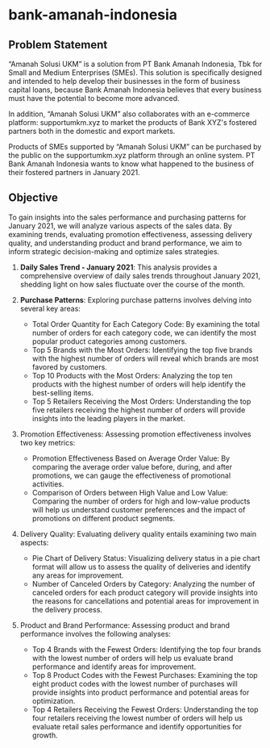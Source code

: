 # bank-amanah-indonesia
## Problem Statement
“Amanah Solusi UKM” is a solution from PT Bank Amanah Indonesia, Tbk for Small and Medium Enterprises (SMEs). This solution is specifically designed and intended to help develop their businesses in the form of business capital loans, because Bank Amanah Indonesia believes that every business must have the potential to become more advanced.

In addition, “Amanah Solusi UKM” also collaborates with an e-commerce platform:
supportumkm.xyz to market the products of Bank XYZ's fostered partners both in the domestic and export markets.

Products of SMEs supported by “Amanah Solusi UKM” can be purchased by the public on the supportumkm.xyz platform through an online system. PT Bank Amanah Indonesia wants to know what happened to the business of their fostered partners in January 2021. 

## Objective
To gain insights into the sales performance and purchasing patterns for January 2021, we will analyze various aspects of the sales data. By examining trends, evaluating promotion effectiveness, assessing delivery quality, and understanding product and brand performance, we aim to inform strategic decision-making and optimize sales strategies.

1. **Daily Sales Trend - January 2021**:
  This analysis provides a comprehensive overview of daily sales trends throughout January 2021, shedding light on how sales fluctuate over the course of the month.

2. **Purchase Patterns**:
  Exploring purchase patterns involves delving into several key areas:
    - Total Order Quantity for Each Category Code: By examining the total number of orders for each category code, we can identify the most popular product categories among customers.
    - Top 5 Brands with the Most Orders: Identifying the top five brands with the highest number of orders will reveal which brands are most favored by customers.
    - Top 10 Products with the Most Orders: Analyzing the top ten products with the highest number of orders will help identify the best-selling items.
    - Top 5 Retailers Receiving the Most Orders: Understanding the top five retailers receiving the highest number of orders will provide insights into the leading players in the market.
  
3. Promotion Effectiveness:
  Assessing promotion effectiveness involves two key metrics:
    - Promotion Effectiveness Based on Average Order Value: By comparing the average order value before, during, and after promotions, we can gauge the effectiveness of promotional activities.
    - Comparison of Orders between High Value and Low Value: Comparing the number of orders for high and low-value products will help us understand customer preferences and the impact of promotions on different product segments.

4. Delivery Quality:
  Evaluating delivery quality entails examining two main aspects:
    - Pie Chart of Delivery Status: Visualizing delivery status in a pie chart format will allow us to assess the quality of deliveries and identify any areas for improvement.
    - Number of Canceled Orders by Category: Analyzing the number of canceled orders for each product category will provide insights into the reasons for cancellations and potential areas for improvement in the delivery process.
5. Product and Brand Performance:
  Assessing product and brand performance involves the following analyses:
    - Top 4 Brands with the Fewest Orders: Identifying the top four brands with the lowest number of orders will help us evaluate brand performance and identify areas for improvement.
    - Top 8 Product Codes with the Fewest Purchases: Examining the top eight product codes with the lowest number of purchases will provide insights into product performance and potential areas for optimization.
    - Top 4 Retailers Receiving the Fewest Orders: Understanding the top four retailers receiving the lowest number of orders will help us evaluate retail sales performance and identify opportunities for growth.

